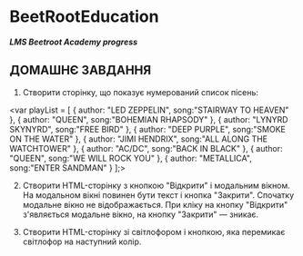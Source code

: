 # BeetRootEducation

**_LMS Beetroot Academy progress_**

## ДОМАШНЄ ЗАВДАННЯ

1. Створити сторінку, що показує нумерований список пісень:

<var playList = [
{
author: "LED ZEPPELIN",
song:"STAIRWAY TO HEAVEN"
},
{
author: "QUEEN",
song:"BOHEMIAN RHAPSODY"
},
{
author: "LYNYRD SKYNYRD",
song:"FREE BIRD"
},
{
author: "DEEP PURPLE",
song:"SMOKE ON THE WATER"
},
{
author: "JIMI HENDRIX",
song:"ALL ALONG THE WATCHTOWER"
},
{
author: "AC/DC",
song:"BACK IN BLACK"
},
{
author: "QUEEN",
song:"WE WILL ROCK YOU"
},
{
author: "METALLICA",
song:"ENTER SANDMAN"
}
];>

2. Створити HTML-сторінку з кнопкою "Відкрити" і модальним вікном. На модальном вікні повинен бути текст і кнопка "Закрити". Спочатку модальне вікно не відображається. При кліку на кнопку "Відкрити" з'являється модальне вікно, на кнопку "Закрити" — зникає.

3. Створити HTML-сторінку зі світлофором і кнопкою, яка перемикає світлофор на наступний колір.
